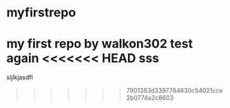 # myfirstrepo
my first repo
by walkon302
test again
<<<<<<< HEAD
sss
=======

sljlkjasdfl
>>>>>>> 7901383d3397784630c54021cce2b0774a2c8603
